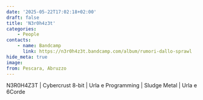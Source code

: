 ```yaml
---
date: '2025-05-22T17:02:18+02:00'
draft: false
title: 'N3r0h4z3t'
categories:
    - People
contacts:
    - name: Bandcamp
      link: https://n3r0h4z3t.bandcamp.com/album/rumori-dallo-sprawl
hide_meta: true
image: 
from: Pescara, Abruzzo
---
```


N3R0H4Z3T | Cybercrust 8-bit | Urla e Programming | Sludge Metal | Urla e 6Corde